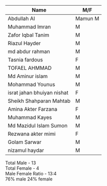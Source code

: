 Name | M/F |
---- | ------
Abdullah Al | Mamun M
Muhammad Imran | M
Zafor Iqbal Tanim | M
Riazul Hayder | M
md abdur rahman | M
Tasnia fardous |  F
TOFAEL AHMMAD | M
Md Aminur islam | M
Mohammad Younus | M
israt jahan bhuiyan nishat |  F
Sheikh Shahparan Mahtab | M
Amina Akter Farzana | F
Muhammad Kayes |  M
Md Mazidul Islam Sumon |  M
Rezwana akter mimi |  F
Golam Sarwar |  M
nizamul haydar |  M

Total Male -  13    
Total Female -  4     
Male Female Ratio - 13:4     
76% male
24% female